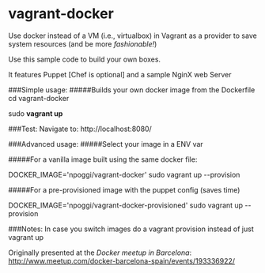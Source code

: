 vagrant-docker
==============

Use docker instead of a VM (i.e., virtualbox) in Vagrant as a provider to save system resources
(and be more *fashionable!*)

Use this sample code to build your own boxes.

It features Puppet [Chef is optional] and a sample NginX web Server


###Simple usage:
#####Builds your own docker image from the Dockerfile
cd vagrant-docker

sudo **vagrant up**

###Test:
Navigate to: http://localhost:8080/


###Advanced usage:
#####Select your image in a ENV var


#####For a vanilla image built using the same docker file:

DOCKER_IMAGE='npoggi/vagrant-docker' sudo vagrant up --provision

#####For a pre-provisioned image with the puppet config (saves time)

DOCKER_IMAGE='npoggi/vagrant-docker-provisioned' sudo vagrant up --provision

###Notes:
In case you switch images do a vagrant provision instead of just vagrant up

Originally presented at the *Docker meetup in Barcelona*: http://www.meetup.com/docker-barcelona-spain/events/193336922/








